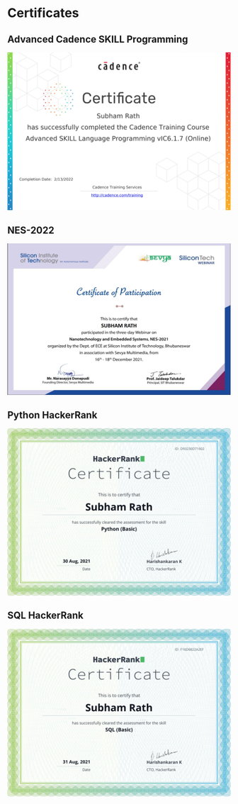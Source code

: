 # Certificates

## Advanced Cadence SKILL Programming
<p align="center">
  <img src="/pictures/200_4_173829_1644824916_ES Online Course Certificate-1.jpg">
</p>

## NES-2022
<p align="center">
  <img src="/pictures/siliconTech4.JPG">
</p>

## Python HackerRank
<p align="center">
  <img src="/pictures/PythonHR.png">
</p>

## SQL HackerRank
<p align="center">
  <img src="/pictures/SQLHR.png">
</p>
